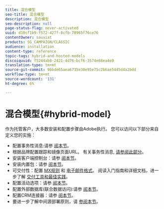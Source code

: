 ```yaml
---
title: 混合模型
seo-title: 混合模型
description: 混合模型
seo-description: null
page-status-flag: never-activated
uuid: d10cf1b9-f572-427f-8cfb-78965f76ce76
contentOwner: sauviat
products: SG_CAMPAIGN/CLASSIC
audience: installation
content-type: reference
topic-tags: hybrid-and-hosted-models
discoiquuid: f5244ab8-2421-4d76-bcf6-3574e68ea4e9
translation-type: tm+mt
source-git-commit: 9bbde65aea6735e30e95e75c2b6ae5445d4a2bdd
workflow-type: tm+mt
source-wordcount: '131'
ht-degree: 6%

---
```



# 混合模型{#hybrid-model}

作为托管客户，大多数安装和配置步骤由Adobe执行。 您可以访问以下部分来自定义您的实施：

* 配置事务性消息:请参 [阅本节](../../message-center/using/transactional-messaging-architecture.md)。
* 根据品牌配置跟踪和镜像页面URL。 有关事务性消息, [请参阅此部分](../../message-center/using/configuring-multibranding.md)。
* 安装客户端控制台：请参 [阅本节](../../installation/using/installing-the-client-console.md)。
* 安装内置包：请参 [阅本节](../../installation/using/installing-campaign-standard-packages.md)。
* 可交付性：配置 [MX规则](../../installation/using/email-deliverability.md#mx-configuration) 和 [电子邮件格式](../../installation/using/email-deliverability.md#managing-email-formats)。 阅读入门指南和详细文档，进一步了解 [交付工具](../../delivery/using/deliverability-key-points.md)[和最佳实践](../../delivery/using/about-deliverability.md)。
* 配置活动选项：请参 [阅本节](../../installation/using/configuring-campaign-options.md)。
* 配置外部数据库(联合数据访问):请参 [阅本节](../../installation/using/about-fda.md)。
* 配置CRM连接器：请参 [阅本节](../../platform/using/crm-connectors.md)。
* 要进一步了解中间源部署原则，请 [参阅本节](../../installation/using/mid-sourcing-deployment.md)。

